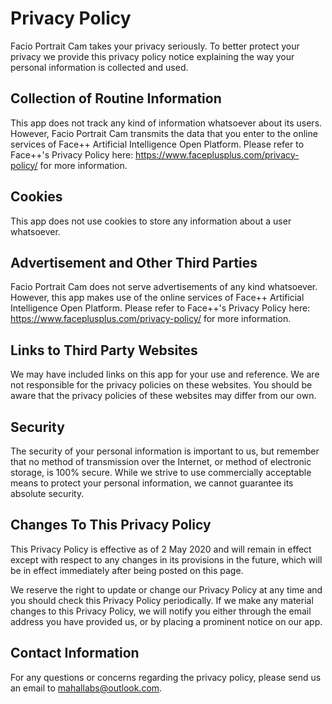 # Privacy Policy

Facio Portrait Cam takes your privacy seriously. To better protect your privacy we provide this privacy policy notice explaining the way your personal information is collected and used.


## Collection of Routine Information

This app does not track any kind of information whatsoever about its users. However, Facio Portrait Cam transmits the data that you enter to the online services of Face++ Artificial Intelligence Open Platform. Please refer to Face++'s Privacy Policy here: https://www.faceplusplus.com/privacy-policy/ for more information.


## Cookies

This app does not use cookies to store any information about a user whatsoever.


## Advertisement and Other Third Parties

Facio Portrait Cam does not serve advertisements of any kind whatsoever. However, this app makes use of the online services of Face++ Artificial Intelligence Open Platform. Please refer to Face++'s Privacy Policy here: https://www.faceplusplus.com/privacy-policy/ for more information.


## Links to Third Party Websites

We may have included links on this app for your use and reference. We are not responsible for the privacy policies on these websites. You should be aware that the privacy policies of these websites may differ from our own.


## Security

The security of your personal information is important to us, but remember that no method of transmission over the Internet, or method of electronic storage, is 100% secure. While we strive to use commercially acceptable means to protect your personal information, we cannot guarantee its absolute security.


## Changes To This Privacy Policy

This Privacy Policy is effective as of 2 May 2020 and will remain in effect except with respect to any changes in its provisions in the future, which will be in effect immediately after being posted on this page.

We reserve the right to update or change our Privacy Policy at any time and you should check this Privacy Policy periodically. If we make any material changes to this Privacy Policy, we will notify you either through the email address you have provided us, or by placing a prominent notice on our app.


## Contact Information

For any questions or concerns regarding the privacy policy, please send us an email to mahallabs@outlook.com.
